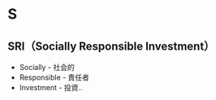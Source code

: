 ﻿# S

## SRI（Socially Responsible Investment）

* Socially - 社会的
* Responsible - 責任者
* Investment - 投資..